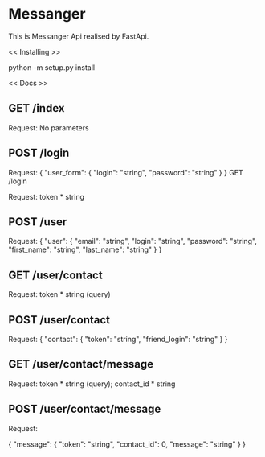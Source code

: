 Messanger
====

This is Messanger Api realised by FastApi.

<< Installing >>

python -m setup.py install


<< Docs >>

GET  /index
----
Request:
  No parameters
  
POST  /login
----
Request:
  {
  "user_form": {
    "login": "string",
    "password": "string"
  }
}
GET  /login

Request:
token *
string

POST  /user
----
Request:
{
  "user": {
    "email": "string",
    "login": "string",
    "password": "string",
    "first_name": "string",
    "last_name": "string"
  }
}

GET  /user/contact
----
Request:
token *
string
(query)


POST  /user/contact
----
Request:
{
  "contact": {
    "token": "string",
    "friend_login": "string"
  }
}

GET  /user/contact/message
----
Request:
token *
string
(query); 
contact_id *
string

POST  /user/contact/message
----
Request:

{
  "message": {
    "token": "string",
    "contact_id": 0,
    "message": "string"
  }
}
